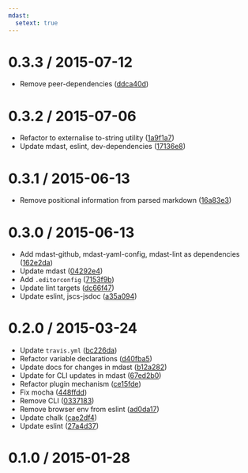 ```yaml
---
mdast:
  setext: true
---
```


<!--lint disable no-multiple-toplevel-headings-->

0.3.3 / 2015-07-12
==================

*   Remove peer-dependencies ([ddca40d](https://github.com/wooorm/mdast-usage/commit/ddca40d))

0.3.2 / 2015-07-06
==================

*   Refactor to externalise to-string utility ([1a9f1a7](https://github.com/wooorm/mdast-usage/commit/1a9f1a7))
*   Update mdast, eslint, dev-dependencies ([17136e8](https://github.com/wooorm/mdast-usage/commit/17136e8))

0.3.1 / 2015-06-13
==================

*   Remove positional information from parsed markdown ([16a83e3](https://github.com/wooorm/mdast-usage/commit/16a83e3))

0.3.0 / 2015-06-13
==================

*   Add mdast-github, mdast-yaml-config, mdast-lint as dependencies ([162e2da](https://github.com/wooorm/mdast-usage/commit/162e2da))
*   Update mdast ([04292e4](https://github.com/wooorm/mdast-usage/commit/04292e4))
*   Add `.editorconfig` ([7153f9b](https://github.com/wooorm/mdast-usage/commit/7153f9b))
*   Update lint targets ([dc66f47](https://github.com/wooorm/mdast-usage/commit/dc66f47))
*   Update eslint, jscs-jsdoc ([a35a094](https://github.com/wooorm/mdast-usage/commit/a35a094))

0.2.0 / 2015-03-24
==================

*   Update `travis.yml` ([bc226da](https://github.com/wooorm/mdast-usage/commit/bc226da))
*   Refactor variable declarations ([d40fba5](https://github.com/wooorm/mdast-usage/commit/d40fba5))
*   Update docs for changes in mdast ([b12a282](https://github.com/wooorm/mdast-usage/commit/b12a282))
*   Update for CLI updates in mdast ([67ed2b0](https://github.com/wooorm/mdast-usage/commit/67ed2b0))
*   Refactor plugin mechanism ([ce15fde](https://github.com/wooorm/mdast-usage/commit/ce15fde))
*   Fix mocha ([448ffdd](https://github.com/wooorm/mdast-usage/commit/448ffdd))
*   Remove CLI ([0337183](https://github.com/wooorm/mdast-usage/commit/0337183))
*   Remove browser env from eslint ([ad0da17](https://github.com/wooorm/mdast-usage/commit/ad0da17))
*   Update chalk ([cae2df4](https://github.com/wooorm/mdast-usage/commit/cae2df4))
*   Update eslint ([27a4d37](https://github.com/wooorm/mdast-usage/commit/27a4d37))

0.1.0 / 2015-01-28
==================
